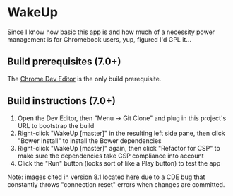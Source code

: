 WakeUp
======

Since I know how basic this app is and how much of a necessity power management is for Chromebook users, yup, figured I'd GPL it...

Build prerequisites (7.0+)
--------------------------

The [Chrome Dev Editor](https://chrome.google.com/webstore/detail/chrome-dev-editor-develop/pnoffddplpippgcfjdhbmhkofpnaalpg) is the only build prerequisite.

Build instructions (7.0+)
-------------------------

1. Open the Dev Editor, then "Menu -> Git Clone" and plug in this project's URL to bootstrap the build
2. Right-click "WakeUp [master]" in the resulting left side pane, then click "Bower Install" to install the Bower dependencies
3. Right-click "WakeUp [master]" again, then click "Refactor for CSP" to make sure the dependencies take CSP compliance into account
4. Click the "Run" button (looks sort of like a Play button) to test the app

Note: images cited in version 8.1 located [here](http://googledrive.com/host/0B1I0RDWad17WTGcxc1dtQ29DZDQ/) due to a CDE bug that constantly throws "connection reset" errors when changes are committed.
